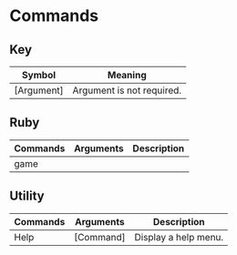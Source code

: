 # Commands

## Key 
| Symbol      | Meaning                        |
| ----------- | ------------------------------ |
| [Argument]  | Argument is not required.      |

## Ruby
| Commands | Arguments | Description |
| -------- | --------- | ----------- |
| game     |           |             |

## Utility
| Commands | Arguments | Description          |
| -------- | --------- | -------------------- |
| Help     | [Command] | Display a help menu. |

